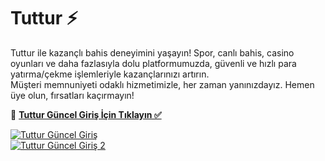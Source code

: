 # Tuttur ⚡️  

Tuttur ile kazançlı bahis deneyimini yaşayın! Spor, canlı bahis, casino oyunları ve daha fazlasıyla dolu platformumuzda, güvenli ve hızlı para yatırma/çekme işlemleriyle kazançlarınızı artırın.  
Müşteri memnuniyeti odaklı hizmetimizle, her zaman yanınızdayız. Hemen üye olun, fırsatları kaçırmayın!  

🔗 **[Tuttur Güncel Giriş İçin Tıklayın ✅](https://heylink.me/bonussitelerii/)**  

[![Tuttur Güncel Giriş](https://i.ibb.co/YjtLwQ8/cats.jpg)](https://heylink.me/bonussitelerii/)  
[![Tuttur Güncel Giriş 2](https://i.ibb.co/VHdrjnQ/df.jpg)](https://heylink.me/bonussitelerii/)  
